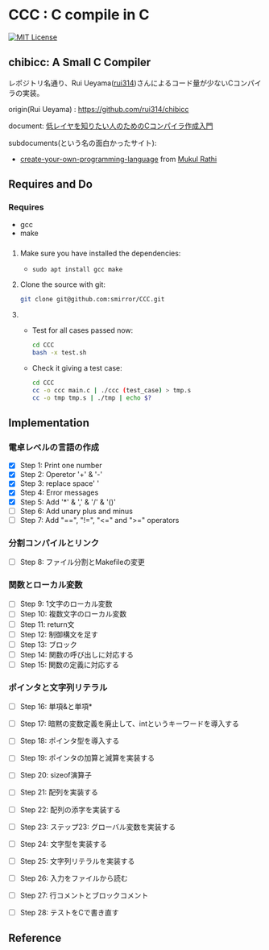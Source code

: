 # CCC : C compile in C

[![MIT License](https://img.shields.io/badge/license-MIT-blue.svg)](https://opensource.org/licenses/MIT)

## chibicc: A Small C Compiler
レポジトリ名通り、Rui Ueyama([rui314](https://github.com/rui314))さんによるコード量が少ないCコンパイラの実装。


origin(Rui Ueyama) : https://github.com/rui314/chibicc

document: [低レイヤを知りたい人のためのCコンパイラ作成入門](https://www.sigbus.info/compilerbook)

subdocuments(という名の面白かったサイト):

- [create-your-own-programming-language](https://mukulrathi.co.uk/create-your-own-programming-language/llvm-ir-cpp-api-tutorial/)
 from [Mukul Rathi](https://twitter.com/mukulrathi_)

## Requires and Do
### Requires
 - gcc
 - make
### 
1. Make sure you have installed the dependencies:
   - `sudo apt install gcc make`

2. Clone the source with git:
     ```bash
   git clone git@github.com:smirror/CCC.git
    ```
3. - Test for all cases passed now:
        ```bash
        cd CCC
        bash -x test.sh
        ```

   - Check it giving a test case:
        ```bash
        cd CCC
        cc -o ccc main.c | ./ccc (test_case) > tmp.s
        cc -o tmp tmp.s | ./tmp | echo $?
        ```

## Implementation
### 電卓レベルの言語の作成
- [x]  Step 1: Print one number
- [x]  Step 2: Operetor '+' & '-'
- [x]  Step 3: replace space' '
- [x]  Step 4: Error messages
- [x]  Step 5: Add '*' & ',' & '/' & '()'
- [ ]  Step 6: Add unary plus and minus
- [ ]  Step 7: Add "==", "!=", "<=" and ">=" operators
### 分割コンパイルとリンク
- [ ]  Step 8: ファイル分割とMakefileの変更
### 関数とローカル変数
- [ ]  Step 9: 1文字のローカル変数
- [ ]  Step 10: 複数文字のローカル変数
- [ ]  Step 11: return文
- [ ]  Step 12: 制御構文を足す
- [ ]  Step 13: ブロック
- [ ]  Step 14: 関数の呼び出しに対応する
- [ ]  Step 15: 関数の定義に対応する
### ポインタと文字列リテラル
- [ ]  Step 16: 単項&と単項*
- [ ]  Step 17: 暗黙の変数定義を廃止して、intというキーワードを導入する
- [ ]  Step 18: ポインタ型を導入する
- [ ]  Step 19: ポインタの加算と減算を実装する
- [ ]  Step 20: sizeof演算子
- [ ]  Step 21: 配列を実装する
- [ ]  Step 22: 配列の添字を実装する
- [ ]  Step 23: ステップ23: グローバル変数を実装する
- [ ]  Step 24: 文字型を実装する
- [ ]  Step 25: 文字列リテラルを実装する
- [ ]  Step 26: 入力をファイルから読む
- [ ]  Step 27: 行コメントとブロックコメント
- [ ]  Step 28: テストをCで書き直す



## Reference

